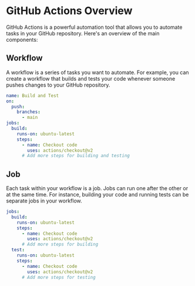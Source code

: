 # GitHub Actions Overview

GitHub Actions is a powerful automation tool that allows you to automate tasks in your GitHub repository. Here's an overview of the main components:

## Workflow

A workflow is a series of tasks you want to automate. For example, you can create a workflow that builds and tests your code whenever someone pushes changes to your GitHub repository.

```yaml
name: Build and Test
on:
  push:
    branches:
      - main
jobs:
  build:
    runs-on: ubuntu-latest
    steps:
      - name: Checkout code
        uses: actions/checkout@v2
      # Add more steps for building and testing
```
## Job
Each task within your workflow is a job. Jobs can run one after the other or at the same time. For instance, building your code and running tests can be separate jobs in your workflow.
```yaml
jobs:
  build:
    runs-on: ubuntu-latest
    steps:
      - name: Checkout code
        uses: actions/checkout@v2
      # Add more steps for building
  test:
    runs-on: ubuntu-latest
    steps:
      - name: Checkout code
        uses: actions/checkout@v2
      # Add more steps for testing
```